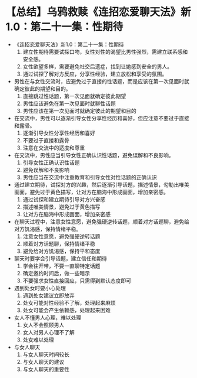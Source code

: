 # 【总结】乌鸦救赎《连招恋爱聊天法》新1.0：第二十一集：性期待

-   《连招恋爱聊天法》新1.0：第二十一集：性期待
    1.  建立性期待需要试探口吻，女性对性的渴望比男性强烈，需建立联系感和安全感。
    2.  女性欲望多样，需要避免社交后遗症，找到让她感到安全的男人。
    3.  通过试探了解对方反应，分享性经验，建立放松和享受的氛围。
-   男性在与女性交流时，应避免过于直接的性话题，而是应该在第一次见面时就确定彼此的期望和目的。
    1.  直接跳过性话题，第一次见面就确定彼此期望
    2.  男性应该避免在第一次见面时就聊性话题
    3.  男性应该在第一次见面时就确定彼此的期望和目的
-   在交流中，男性可以逐渐引导女性分享性经历和喜好，但应注意不要过于直接和露骨。
    1.  逐渐引导女性分享性经历和喜好
    2.  不要过于直接和露骨
    3.  注意在交流中的适度和尊重
-   在交流中，男性应当引导女性正确认识性话题，避免误解和不良影响。
    1.  引导女性正确认识性话题
    2.  避免误解和不良影响
    3.  男性应当在交流中注重教育和引导女性对性话题的正确认识
-   通过建立期待，试探对方的兴趣，然后逐渐引导话题，描述情景，勾勒出唯美画面，避免过于黄色描写，让对方在脑海中形成画面，增加亲密感。
    1.  通过试探和建立期待引导对方兴奋感
    2.  描述唯美情景，避免过于黄色描写
    3.  让对方在脑海中形成画面，增加亲密感
-   在聊天过程中，注意女性意愿，避免强硬逆转话题，顺着对方话题聊，避免给对方饥渴感，保持情绪平稳。
    1.  注意女性意愿，避免强硬逆转话题
    2.  顺着对方话题聊，保持情绪平稳
    3.  避免给对方饥渴感，保持平和态度
-   聊天时要学会引导话题，建立信任和期待
    1.  学会往开带，不要一直聊特定话题
    2.  确定邀约时间后，做一些暗示
    3.  不要强求女性直接回应，只需得到默认态度即可
-   遇到处女时要小心处理
    1.  遇到处女建议立即放弃
    2.  处女可能对性经验不了解，处理起来麻烦
    3.  处女可能会产生依赖感，处理起来困难
-   女人不懂男人心理，难以处理
    1.  女人不会照顾男人
    2.  女人对男人心理不了解
    3.  处女难以处理
-   与女人聊天
    1.  与女人聊天时间较长
    2.  与女人聊天的建议
    3.  与女人聊天的重要性